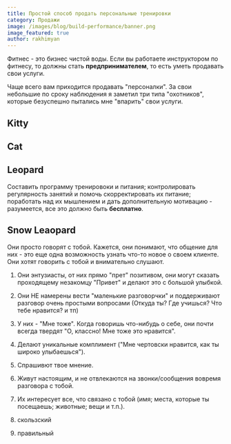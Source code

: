 ```yaml
---
title: Простой способ продать персональные тренировки
category: Продажи
image: /images/blog/build-performance/banner.png
image_featured: true
author: rakhimyan
---
```


Фитнес - это бизнес чистой воды. Если вы работаете инструктором по фитнесу, то должны стать __предпринимателем__, то есть уметь продавать свои услуги. 

Чаще всего вам приходится продавать "персоналки". За свои небольшие по сроку наблюдения я заметил три типа "охотников", которые безуспешно пытались мне "впарить" свои услуги. 

## Kitty



## Cat

## Leopard

Составить программу тренировоки и питания; контролировать регулярность занятий и помочь скорректировать их питание;
поработать над их мышлением и дать дополнительную мотивацию - разумеется, все это должно быть __бесплатно__.


## Snow Leaopard

Они просто говорят с тобой. Кажется, они понимают, что общение для них - это еще одна возможность узнать что-то новое о своем клиенте. Они хотят говорить с тобой и внимательно слушают.
1) Они энтузиасты, от них прямо "прет" позитивом, они могут сказать проходящему незакомцу "Привет" и делают это с большой улыбкой.
2) Они НЕ намерены вести "маленькие разговорчки" и поддерживают разговор очень простыми вопросами (Откуда ты? Где учишься? Что тебе нравится? и тп)
3) У них - "Мне тоже". Когда говоришь что-нибудь о себе, они почти всегда твердят "О, классно! Мне тоже это нравится".
4) Делают уникальные комплимент ("Мне чертовски нравится, как ты широко улыбаешься").
5) Спрашивют твое мнение.
6) Живут настоящим, и не отвлекаются на звонки/сообщения вовремя разговора с тобой.
7) Их интересует все, что связано с тобой (имя; места, которые ты посещаешь; животные; вещи и т.п.). 




2) скользский
2) правильный
